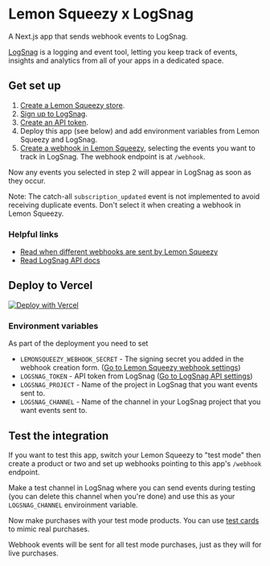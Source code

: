 # Lemon Squeezy x LogSnag

A Next.js app that sends webhook events to LogSnag.

[LogSnag](https://logsnag.com/) is a logging and event tool, letting you keep track of events, insights and analytics from all of your apps in a dedicated space.

## Get set up

1. [Create a Lemon Squeezy store](https://app.lemonsqueezy.com/register).
2. [Sign up to LogSnag](https://app.logsnag.com/).
3. [Create an API token](https://app.logsnag.com/dashboard/settings/api).
4. Deploy this app (see below) and add environment variables from Lemon Squeezy and LogSnag.
5. [Create a webhook in Lemon Squeezy](https://app.lemonsqueezy.com/help/webhooks), selecting the events you want to track in LogSnag. The webhook endpoint is at `/webhook`.

Now any events you selected in step 2 will appear in LogSnag as soon as they occur.

Note: The catch-all `subscription_updated` event is not implemented to avoid receiving duplicate events. Don't select it when creating a webhook in Lemon Squeezy.

### Helpful links

- [Read when different webhooks are sent by Lemon Squeezy](https://docs.lemonsqueezy.com/api/webhooks#event-types)
- [Read LogSnag API docs](https://docs.logsnag.com/endpoints/log)

## Deploy to Vercel

[![Deploy with Vercel](https://vercel.com/button)](https://vercel.com/new/clone?repository-url=https%3A%2F%2Fgithub.com%2Flmsqueezy%2Flogsnag-nextjs&env=LEMONSQUEEZY_WEBHOOK_SECRET,LOGSNAG_TOKEN,LOGSNAG_PROJECT,LOGSNAG_CHANNEL&envDescription=https%3A%2F%2Fgithub.com%2Flmsqueezy%2Flogsnag-nextjs%23environment-variables&project-name=lemonsqueezy-logsnag-nextjs&repository-name=lemonsqueezy-logsnag-nextjs)

### Environment variables

As part of the deployment you need to set 

- `LEMONSQUEEZY_WEBHOOK_SECRET` - The signing secret you added in the webhook creation form. ([Go to Lemon Squeezy webhook settings](https://app.lemonsqueezy.com/settings/webhooks))
- `LOGSNAG_TOKEN` - API token from LogSnag ([Go to LogSnag API settings](https://app.logsnag.com/dashboard/settings/api))
- `LOGSNAG_PROJECT` - Name of the project in LogSnag that you want events sent to.
- `LOGSNAG_CHANNEL` - Name of the channel in your LogSnag project that you want events sent to.

## Test the integration

If you want to test this app, switch your Lemon Squeezy to "test mode" then create a product or two and set up webhooks pointing to this app's `/webhook` endpoint.

Make a test channel in LogSnag where you can send events during testing (you can delete this channel when you're done) and use this as your `LOGSNAG_CHANNEL` enviroinment variable.

Now make purchases with your test mode products. You can use [test cards](https://docs.lemonsqueezy.com/help/getting-started/test-mode#test-card-numbers) to mimic real purchases.

Webhook events will be sent for all test mode purchases, just as they will for live purchases.

